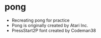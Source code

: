 # pong
- Recreating pong for practice  
- Pong is originally created by Atari Inc.  
- PressStart2P font created by Codeman38

